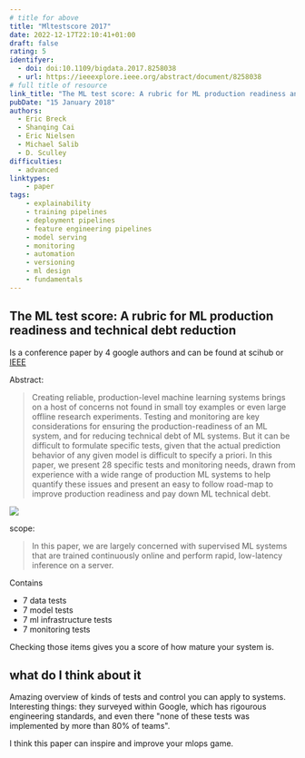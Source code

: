 ```yaml
---
# title for above
title: "Mltestscore 2017"
date: 2022-12-17T22:10:41+01:00
draft: false
rating: 5
identifyer:
  - doi: doi:10.1109/bigdata.2017.8258038
  - url: https://ieeexplore.ieee.org/abstract/document/8258038
# full title of resource
link_title: "The ML test score: A rubric for ML production readiness and technical debt reduction"
pubDate: "15 January 2018"
authors:
  - Eric Breck
  - Shanqing Cai
  - Eric Nielsen
  - Michael Salib
  - D. Sculley
difficulties:
  - advanced
linktypes:
    - paper
tags:
    - explainability
    - training pipelines
    - deployment pipelines
    - feature engineering pipelines
    - model serving
    - monitoring
    - automation
    - versioning
    - ml design
    - fundamentals
---
```


## The ML test score: A rubric for ML production readiness and technical debt reduction
Is a conference paper by 4 google authors and can be found at scihub or [IEEE](https://ieeexplore.ieee.org/abstract/document/8258038)

Abstract: 
> Creating reliable, production-level machine learning systems brings on a host of concerns not found in small toy examples or even large offline research experiments. Testing and monitoring are key considerations for ensuring the production-readiness of an ML system, and for reducing technical debt of ML systems. But it can be difficult to formulate specific tests, given that the actual prediction behavior of any given model is difficult to specify a priori. In this paper, we present 28 specific tests and monitoring needs, drawn from experience with a wide range of production ML systems to help quantify these issues and present an easy to follow road-map to improve production readiness and pay down ML technical debt.

![](/img/breck2017-tradit-vs-ml.png)

scope:
>  In this paper, we are largely concerned with supervised
ML systems that are trained continuously online and perform
rapid, low-latency inference on a server. 


Contains 
- 7 data tests
- 7 model tests
- 7 ml infrastructure tests
- 7 monitoring tests

Checking those items gives you a score of how mature your system is. 

## what do I think about it

Amazing overview of kinds of tests and control you can apply to systems.
Interesting things: they surveyed within Google, which has rigourous engineering standards, and even there "none of these tests was implemented by more than 80% of teams". 

I think this paper can inspire and improve your mlops game. 
